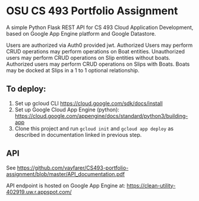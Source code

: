 # OSU CS 493 Portfolio Assignment
A simple Python Flask REST API for CS 493 Cloud Application Development, based on Google App Engine platform and Google Datastore. 

Users are authorized via Auth0 provided jwt. Authorized Users may perform CRUD operations may perform operations on Boat entities. Unauthorized users may perform CRUD operations on Slip entities without boats. Authorized users may perform CRUD operations on Slips with Boats. Boats may be docked at Slips in a 1 to 1 optional relationship. 

## To deploy:
1) Set up gcloud CLI https://cloud.google.com/sdk/docs/install
2) Set up Google Cloud App Engine (python): https://cloud.google.com/appengine/docs/standard/python3/building-app
3) Clone this project and run `gcloud init` and `gcloud app deploy` as described in documentation linked in previous step.

## API
See https://github.com/vayfarer/CS493-portfolio-assignment/blob/master/API_documentation.pdf

API endpoint is hosted on Google App Engine at: https://clean-utility-402919.uw.r.appspot.com/
